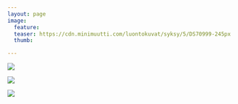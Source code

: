 ```yaml
---
layout: page
image:
  feature:
  teaser: https://cdn.minimuutti.com/luontokuvat/syksy/5/DS70999-245px.jpg
  thumb:

---
```


![](https://cdn.minimuutti.com/luontokuvat/syksy/5/DS70991-800px.jpg)

![](https://cdn.minimuutti.com/luontokuvat/syksy/5/DS71008-800px.jpg)

![](https://cdn.minimuutti.com/luontokuvat/syksy/5/DS70999-800px.jpg)
